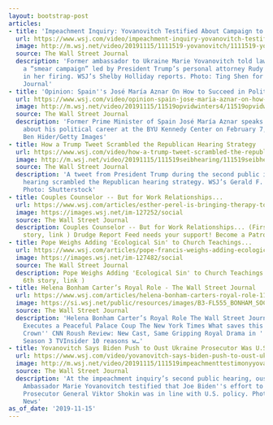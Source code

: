 ```yaml
---
layout: bootstrap-post
articles:
- title: 'Impeachment Inquiry: Yovanovitch Testified About Campaign to Oust Her'
  url: https://www.wsj.com/video/impeachment-inquiry-yovanovitch-testified-about-campaign-to-oust-her/98D7CC0F-7295-4F49-85FF-ED55495C9136.html
  image: http://m.wsj.net/video/20191115/1111519-yovanovitch/1111519-yovanovitch_1280x720.jpg
  source: The Wall Street Journal
  description: 'Former ambassador to Ukraine Marie Yovanovitch told lawmakers that
    a “smear campaign” led by President Trump’s personal attorney Rudy Giuliani resulted
    in her firing. WSJ’s Shelby Holliday reports. Photo: Ting Shen for The Wall Street
    Journal'
- title: 'Opinion: Spain''s José María Aznar On How to Succeed in Politics'
  url: https://www.wsj.com/video/opinion-spain-jose-maria-aznar-on-how-to-succeed-in-politics/A911891D-68F5-42D1-B684-6C74210302F5.html
  image: http://m.wsj.net/video/20191115/11519opvidwinters4/11519opvidwinters4_1280x720.jpg
  source: The Wall Street Journal
  description: 'Former Prime Minister of Spain José María Aznar speaks to students
    about his political career at the BYU Kennedy Center on February 7, 2019. Image:
    Ben Hider/Getty Images'
- title: How a Trump Tweet Scrambled the Republican Hearing Strategy
  url: https://www.wsj.com/video/how-a-trump-tweet-scrambled-the-republican-hearing-strategy/6CAF0CA2-0106-483C-BB52-7B40B0AB200F.html
  image: http://m.wsj.net/video/20191115/111519seibhearing/111519seibhearing_1280x720.jpg
  source: The Wall Street Journal
  description: 'A tweet from President Trump during the second public impeachment
    hearing scrambled the Republican hearing strategy. WSJ’s Gerald F. Seib explains.
    Photo: Shutterstock'
- title: Couples Counselor -- But for Work Relationships...
  url: https://www.wsj.com/articles/esther-perel-is-bringing-therapy-to-the-corner-office-11573813809
  image: https://images.wsj.net/im-127252/social
  source: The Wall Street Journal
  description: Couples Counselor -- But for Work Relationships... (First column, 16th
    story, link ) Drudge Report Feed needs your support! Become a Patron
- title: Pope Weighs Adding 'Ecological Sin' to Church Teachings...
  url: https://www.wsj.com/articles/pope-francis-weighs-adding-ecological-sin-to-church-teachings-11573839966
  image: https://images.wsj.net/im-127482/social
  source: The Wall Street Journal
  description: Pope Weighs Adding 'Ecological Sin' to Church Teachings... (Third column,
    6th story, link )
- title: Helena Bonham Carter’s Royal Role - The Wall Street Journal
  url: https://www.wsj.com/articles/helena-bonham-carters-royal-role-11573840706
  image: https://si.wsj.net/public/resources/images/B3-FL555_BONHAM_SOC_20191113160740.jpg
  source: The Wall Street Journal
  description: 'Helena Bonham Carter’s Royal Role The Wall Street Journal ‘The Crown’
    Executes a Peaceful Palace Coup The New York Times What saves this season of ''The
    Crown'' CNN Roush Review: New Cast, Same Gripping Royal Drama in ''The Crown''
    Season 3 TVInsider 10 reasons w…'
- title: Yovanovitch Says Biden Push to Oust Ukraine Prosecutor Was U.S. Policy
  url: https://www.wsj.com/video/yovanovitch-says-biden-push-to-oust-ukraine-prosecutor-was-us-policy/25E1B356-BE84-4AD7-B047-B0E20E34F2F9.html
  image: http://m.wsj.net/video/20191115/111519impeachmenttestimonyyovanovitchsot2/111519impeachmenttestimonyyovanovitchsot2_1280x720.jpg
  source: The Wall Street Journal
  description: 'At the impeachment inquiry’s second public hearing, ousted Ukraine
    Ambassador Marie Yovanovitch testified that Joe Biden''s effort to remove Ukrainian
    Prosecutor General Viktor Shokin was in line with U.S. policy. Photo: Alex Wong/Bloomberg
    News'
as_of_date: '2019-11-15'
---
```


